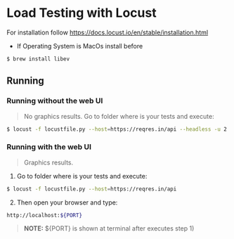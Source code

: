 # Load Testing with Locust

For installation follow https://docs.locust.io/en/stable/installation.html

- If Operating System is MacOs install before
```sh
$ brew install libev
``` 

## Running
### Running without the web UI
> No graphics results.
Go to folder where is your tests and execute: 
```sh
$ locust -f locustfile.py --host=https://reqres.in/api --headless -u 2 -r 1
``` 

### Running with the web UI
> Graphics results.
 1. Go to folder where is your tests and execute: 
```sh
$ locust -f locustfile.py --host=https://reqres.in/api
``` 
 2. Then open your browser and type:
```sh
http://localhost:${PORT}
``` 
 > **NOTE:** ${PORT} is shown at terminal after executes step 1)
